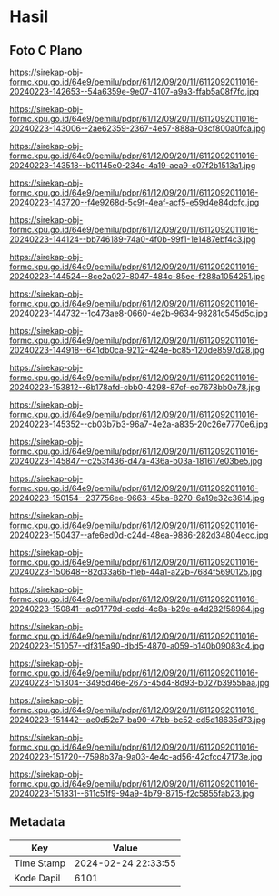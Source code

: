 # Hasil

## Foto C Plano

https://sirekap-obj-formc.kpu.go.id/64e9/pemilu/pdpr/61/12/09/20/11/6112092011016-20240223-142653--54a6359e-9e07-4107-a9a3-ffab5a08f7fd.jpg

https://sirekap-obj-formc.kpu.go.id/64e9/pemilu/pdpr/61/12/09/20/11/6112092011016-20240223-143006--2ae62359-2367-4e57-888a-03cf800a0fca.jpg

https://sirekap-obj-formc.kpu.go.id/64e9/pemilu/pdpr/61/12/09/20/11/6112092011016-20240223-143518--b01145e0-234c-4a19-aea9-c07f2b1513a1.jpg

https://sirekap-obj-formc.kpu.go.id/64e9/pemilu/pdpr/61/12/09/20/11/6112092011016-20240223-143720--f4e9268d-5c9f-4eaf-acf5-e59d4e84dcfc.jpg

https://sirekap-obj-formc.kpu.go.id/64e9/pemilu/pdpr/61/12/09/20/11/6112092011016-20240223-144124--bb746189-74a0-4f0b-99f1-1e1487ebf4c3.jpg

https://sirekap-obj-formc.kpu.go.id/64e9/pemilu/pdpr/61/12/09/20/11/6112092011016-20240223-144524--8ce2a027-8047-484c-85ee-f288a1054251.jpg

https://sirekap-obj-formc.kpu.go.id/64e9/pemilu/pdpr/61/12/09/20/11/6112092011016-20240223-144732--1c473ae8-0660-4e2b-9634-98281c545d5c.jpg

https://sirekap-obj-formc.kpu.go.id/64e9/pemilu/pdpr/61/12/09/20/11/6112092011016-20240223-144918--641db0ca-9212-424e-bc85-120de8597d28.jpg

https://sirekap-obj-formc.kpu.go.id/64e9/pemilu/pdpr/61/12/09/20/11/6112092011016-20240223-153812--6b178afd-cbb0-4298-87cf-ec7678bb0e78.jpg

https://sirekap-obj-formc.kpu.go.id/64e9/pemilu/pdpr/61/12/09/20/11/6112092011016-20240223-145352--cb03b7b3-96a7-4e2a-a835-20c26e7770e6.jpg

https://sirekap-obj-formc.kpu.go.id/64e9/pemilu/pdpr/61/12/09/20/11/6112092011016-20240223-145847--c253f436-d47a-436a-b03a-181617e03be5.jpg

https://sirekap-obj-formc.kpu.go.id/64e9/pemilu/pdpr/61/12/09/20/11/6112092011016-20240223-150154--237756ee-9663-45ba-8270-6a19e32c3614.jpg

https://sirekap-obj-formc.kpu.go.id/64e9/pemilu/pdpr/61/12/09/20/11/6112092011016-20240223-150437--afe6ed0d-c24d-48ea-9886-282d34804ecc.jpg

https://sirekap-obj-formc.kpu.go.id/64e9/pemilu/pdpr/61/12/09/20/11/6112092011016-20240223-150648--82d33a6b-f1eb-44a1-a22b-7684f5690125.jpg

https://sirekap-obj-formc.kpu.go.id/64e9/pemilu/pdpr/61/12/09/20/11/6112092011016-20240223-150841--ac01779d-cedd-4c8a-b29e-a4d282f58984.jpg

https://sirekap-obj-formc.kpu.go.id/64e9/pemilu/pdpr/61/12/09/20/11/6112092011016-20240223-151057--df315a90-dbd5-4870-a059-b140b09083c4.jpg

https://sirekap-obj-formc.kpu.go.id/64e9/pemilu/pdpr/61/12/09/20/11/6112092011016-20240223-151304--3495d46e-2675-45d4-8d93-b027b3955baa.jpg

https://sirekap-obj-formc.kpu.go.id/64e9/pemilu/pdpr/61/12/09/20/11/6112092011016-20240223-151442--ae0d52c7-ba90-47bb-bc52-cd5d18635d73.jpg

https://sirekap-obj-formc.kpu.go.id/64e9/pemilu/pdpr/61/12/09/20/11/6112092011016-20240223-151720--7598b37a-9a03-4e4c-ad56-42cfcc47173e.jpg

https://sirekap-obj-formc.kpu.go.id/64e9/pemilu/pdpr/61/12/09/20/11/6112092011016-20240223-151831--611c51f9-94a9-4b79-8715-f2c5855fab23.jpg


## Metadata

| Key        | Value               |
| ---------- | ------------------- |
| Time Stamp | 2024-02-24 22:33:55 |
| Kode Dapil | 6101                |



